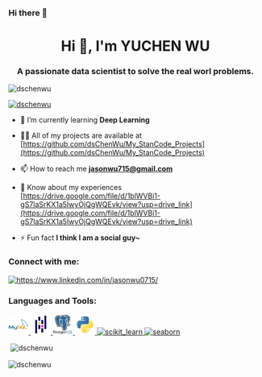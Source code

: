 ### Hi there 👋
<h1 align="center">Hi 👋, I'm YUCHEN WU</h1>
<h3 align="center">A passionate data scientist to solve the real worl problems.</h3>

<p align="left"> <img src="https://komarev.com/ghpvc/?username=dschenwu&label=Profile%20views&color=0e75b6&style=flat" alt="dschenwu" /> </p>

<p align="left"> <a href="https://github.com/ryo-ma/github-profile-trophy"><img src="https://github-profile-trophy.vercel.app/?username=dschenwu" alt="dschenwu" /></a> </p>

- 🌱 I’m currently learning **Deep Learning**

- 👨‍💻 All of my projects are available at [https://github.com/dsChenWu/My_StanCode_Projects](https://github.com/dsChenWu/My_StanCode_Projects)

- 📫 How to reach me **jasonwu715@gmail.com**

- 📄 Know about my experiences [https://drive.google.com/file/d/1blWVBi1-gS7laSrKX1a5IwyOjQgWQEvk/view?usp=drive_link](https://drive.google.com/file/d/1blWVBi1-gS7laSrKX1a5IwyOjQgWQEvk/view?usp=drive_link)

- ⚡ Fun fact **I think I am a social guy~**

<h3 align="left">Connect with me:</h3>
<p align="left">
<a href="https://linkedin.com/in/https://www.linkedin.com/in/jasonwu0715/" target="blank"><img align="center" src="https://raw.githubusercontent.com/rahuldkjain/github-profile-readme-generator/master/src/images/icons/Social/linked-in-alt.svg" alt="https://www.linkedin.com/in/jasonwu0715/" height="30" width="40" /></a>
</p>

<h3 align="left">Languages and Tools:</h3>
<p align="left"> <a href="https://www.mysql.com/" target="_blank" rel="noreferrer"> <img src="https://raw.githubusercontent.com/devicons/devicon/master/icons/mysql/mysql-original-wordmark.svg" alt="mysql" width="40" height="40"/> </a> <a href="https://pandas.pydata.org/" target="_blank" rel="noreferrer"> <img src="https://raw.githubusercontent.com/devicons/devicon/2ae2a900d2f041da66e950e4d48052658d850630/icons/pandas/pandas-original.svg" alt="pandas" width="40" height="40"/> </a> <a href="https://www.postgresql.org" target="_blank" rel="noreferrer"> <img src="https://raw.githubusercontent.com/devicons/devicon/master/icons/postgresql/postgresql-original-wordmark.svg" alt="postgresql" width="40" height="40"/> </a> <a href="https://www.python.org" target="_blank" rel="noreferrer"> <img src="https://raw.githubusercontent.com/devicons/devicon/master/icons/python/python-original.svg" alt="python" width="40" height="40"/> </a> <a href="https://scikit-learn.org/" target="_blank" rel="noreferrer"> <img src="https://upload.wikimedia.org/wikipedia/commons/0/05/Scikit_learn_logo_small.svg" alt="scikit_learn" width="40" height="40"/> </a> <a href="https://seaborn.pydata.org/" target="_blank" rel="noreferrer"> <img src="https://seaborn.pydata.org/_images/logo-mark-lightbg.svg" alt="seaborn" width="40" height="40"/> </a> </p>

<p>&nbsp;<img align="center" src="https://github-readme-stats.vercel.app/api?username=dschenwu&show_icons=true&locale=en" alt="dschenwu" /></p>

<p><img align="center" src="https://github-readme-streak-stats.herokuapp.com/?user=dschenwu&" alt="dschenwu" /></p>
